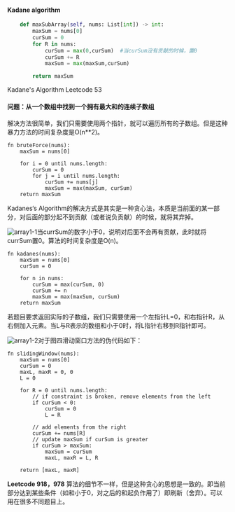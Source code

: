 #### Kadane algorithm

```python
    def maxSubArray(self, nums: List[int]) -> int:
        maxSum = nums[0]
        curSum = 0
        for R in nums:
            curSum = max(0,curSum)  #当curSum没有贡献的时候，置0
            curSum += R
            maxSum = max(maxSum,curSum)

        return maxSum
```

Kadane's Algorithm
Leetcode 53
#### 问题：从一个数组中找到一个拥有最大和的连续子数组
解决方法很简单，我们只需要使用两个指针，就可以遍历所有的子数组。但是这种暴力方法的时间复杂度是O(n**2)。

```
fn bruteForce(nums):
    maxSum = nums[0]

    for i = 0 until nums.length:
        curSum = 0
        for j = i until nums.length:
            curSum += nums[j]
            maxSum = max(maxSum, curSum)
    return maxSum

```



Kadanes‘s Algorithm的解决方式是其实是一种贪心法，本质是当前面的某一部分，对后面的部分起不到贡献（或者说负贡献）的时候，就将其弃掉。

![array1-1](/Users/aoli/Desktop/自媒体/md/Array1/array1-1.png)当currSum的数字小于0，说明对后面不会再有贡献，此时就将currSum置0。算法的时间复杂度是O(n)。

```
fn kadanes(nums):
    maxSum = nums[0]
    curSum = 0

    for n in nums:
        curSum = max(curSum, 0)
        curSum += n
        maxSum = max(maxSum, curSum)
    return maxSum

```



若题目要求返回实际的子数组，我们只需要使用一个左指针L=0，和右指针R，从右侧加入元素。当L与R表示的数组和小于0时，将L指针右移到R指针即可。

![array1-2](/Users/aoli/Desktop/自媒体/md/Array1/array1-2.png)对于图四滑动窗口方法的伪代码如下：

```
fn slidingWindow(nums):
    maxSum = nums[0]
    curSum = 0
    maxL, maxR = 0, 0
    L = 0

    for R = 0 until nums.length:
        // if constraint is broken, remove elements from the left
        if curSum < 0:
            curSum = 0
            L = R

        // add elements from the right
        curSum += nums[R]
        // update maxSum if curSum is greater
        if curSum > maxSum:
            maxSum = curSum
            maxL, maxR = L, R

    return [maxL, maxR]

```



**Leetcode 918，978**
算法的细节不一样，但是这种贪心的思想是一致的。即当前部分达到某些条件（如和小于0，对之后的和起负作用了）即刷新（舍弃）。可以用在很多不同题目上。